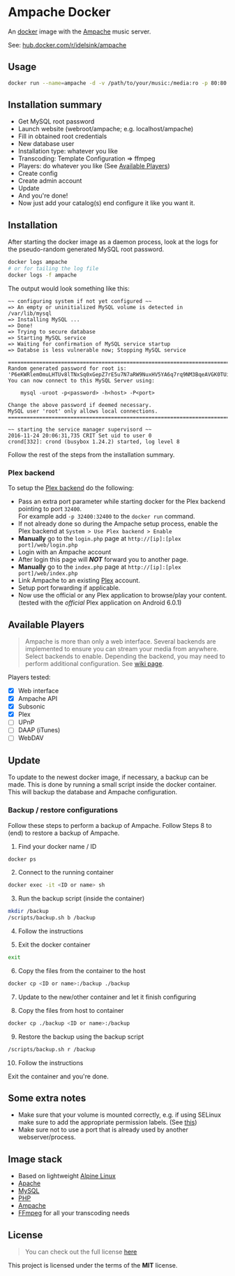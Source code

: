 # Ampache Docker

An [docker](https://hub.docker.com/r/idelsink/ampache/) image with the [Ampache](http://ampache.org/) music server.

See:  [hub.docker.com/r/idelsink/ampache](https://hub.docker.com/r/idelsink/ampache/)

## Usage

```sh
docker run --name=ampache -d -v /path/to/your/music:/media:ro -p 80:80 idelsink/ampache
```

## Installation summary

-   Get MySQL root password
-   Launch website (webroot/ampache; e.g. localhost/ampache)
-   Fill in obtained root credentials
-   New database user
-   Installation type: whatever you like
-   Transcoding: Template Configuration => ffmpeg
-   Players: do whatever you like (See [Available Players](#available-players))
-   Create config
-   Create admin account
-   Update
-   And you're done!
-   Now just add your catalog(s) end configure it like you want it.

## Installation

After starting the docker image as a daemon process,
look at the logs for the pseudo-random generated MySQL root password.

```sh
docker logs ampache
# or for tailing the log file
docker logs -f ampache
```

The output would look something like this:

```text
~~ configuring system if not yet configured ~~
=> An empty or uninitialized MySQL volume is detected in /var/lib/mysql
=> Installing MySQL ...
=> Done!
=> Trying to secure database
=> Starting MySQL service
=> Waiting for confirmation of MySQL service startup
=> Databse is less vulnerable now; Stopping MySQL service

========================================================================
Random generated password for root is:
'P6eKWRlemOmuLHTUv8lTNxSq0xGepZ7rE5u7N7aRW9NuxHV5YA6q7rq9NM3BqeAVGK0TUi4DfCpcerXSR0MOlVJYl4RI0wHIHrlz'
You can now connect to this MySQL Server using:

    mysql -uroot -p<password> -h<host> -P<port>

Change the above password if deemed necessary.
MySQL user 'root' only allows local connections.
========================================================================

~~ starting the service manager supervisord ~~
2016-11-24 20:06:31,735 CRIT Set uid to user 0
crond[332]: crond (busybox 1.24.2) started, log level 8
```

Follow the rest of the steps from the installation summary.

### Plex backend

To setup the [Plex backend](https://github.com/ampache/ampache/wiki/API#plex-api) do the following:

-   Pass an extra port parameter while starting docker for the Plex backend pointing to port `32400`.  
    For example add `-p 32400:32400` to the `docker run` command.
-   If not already done so during the Ampache setup process, enable the Plex backend at `System > Use Plex backend > Enable`
-   **Manually** go to the `login.php` page at `http://[ip]:[plex port]/web/login.php`
-   Login with an Ampache account
-   After login this page will ***NOT*** forward you to another page.
-   **Manually** go to the `index.php` page at `http://[ip]:[plex port]/web/index.php`
-   Link Ampache to an existing [Plex](plex.tv) account.
-   Setup port forwarding if applicable.
-   Now use the official or any Plex application to browse/play your content. (tested with the *official* Plex application on Android 6.0.1)

## Available Players

> Ampache is more than only a web interface. Several backends are implemented to
> ensure you can stream your media from anywhere. Select backends to enable.
> Depending the backend, you may need to perform additional configuration.
> See [wiki page](https://github.com/ampache/ampache/wiki/API).

Players tested:

-   [x] Web interface
-   [x] Ampache API
-   [x] Subsonic    
-   [x] Plex       
-   [ ] UPnP         
-   [ ] DAAP (iTunes)
-   [ ] WebDAV        

## Update

To update to the newest docker image, if necessary, a backup can be made.
This is done by running a small script inside the docker container.
This will backup the database and Ampache configuration.

### Backup / restore configurations

Follow these steps to perform a backup of Ampache.
Follow Steps 8 to (end) to restore a backup of Ampache.

1.  Find your docker name / ID
```sh
docker ps
```

2.  Connect to the running container
```sh
docker exec -it <ID or name> sh
```

3.  Run the backup script (inside the container)
```sh
mkdir /backup
/scripts/backup.sh b /backup
```

4.  Follow the instructions

5.  Exit the docker container
```sh
exit
```

6.  Copy the files from the container to the host
```sh
docker cp <ID or name>:/backup ./backup
```

7.  Update to the new/other container and let it finish configuring

8.  Copy the files from host to container
```sh
docker cp ./backup <ID or name>:/backup
```

9.  Restore the backup using the backup script
```sh
/scripts/backup.sh r /backup
```

10. Follow the instructions

Exit the container and you're done.

## Some extra notes

-   Make sure that your volume is mounted correctly, e.g. if using SELinux make sure to add the appropriate permission labels. (See [this](https://docs.docker.com/engine/tutorials/dockervolumes/#/volume-labels))
-   Make sure not to use a port that is already used by another webserver/process.

## Image stack

-   Based on lightweight [Alpine Linux](https://alpinelinux.org/)
-   [Apache](https://httpd.apache.org/)
-   [MySQL](http://mariadb.org/)
-   [PHP](http://php.net/)
-   [Ampache](http://ampache.org/)
-   [FFmpeg](https://www.ffmpeg.org/) for all your transcoding needs

## License

> You can check out the full license [here](./LICENSE)

This project is licensed under the terms of the **MIT** license.
